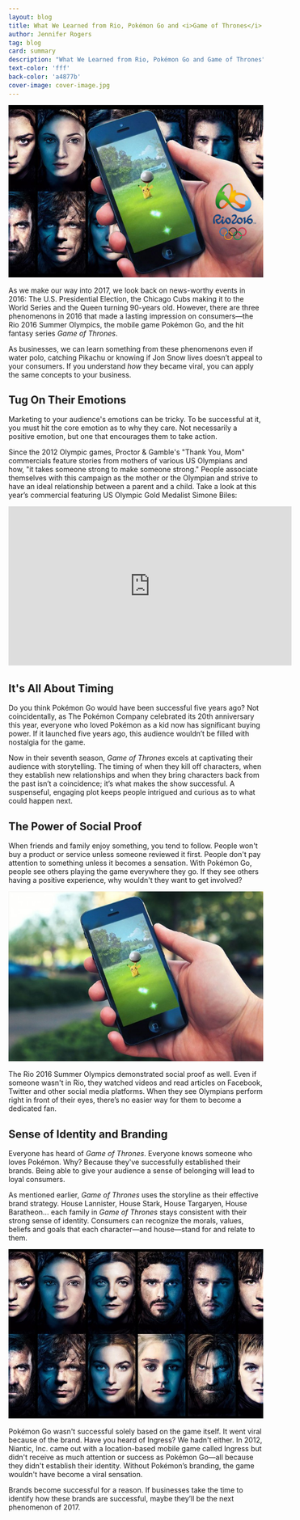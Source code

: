 ```yaml
---
layout: blog
title: What We Learned from Rio, Pokémon Go and <i>Game of Thrones</i>
author: Jennifer Rogers
tag: blog
card: summary
description: "What We Learned from Rio, Pokémon Go and Game of Thrones"
text-color: 'fff'
back-color: 'a4877b'
cover-image: cover-image.jpg
---
```

![What We've Learned](/img/blog/hdr-what-we-learned.jpg)

As we make our way into 2017, we look back on news-worthy events in 2016: The U.S. Presidential Election, the Chicago Cubs making it to the World Series and the Queen turning 90-years old. However, there are three phenomenons in 2016 that made a lasting impression on consumers—the Rio 2016 Summer Olympics, the mobile game Pokémon Go, and the hit fantasy series *Game of Thrones*.

As businesses, we can learn something from these phenomenons even if water polo, catching Pikachu or knowing if Jon Snow lives doesn’t appeal to your consumers. If you understand *how* they became viral, you can apply the same concepts to your business.


Tug On Their Emotions
---------------------
Marketing to your audience's emotions can be tricky. To be successful at it, you must hit the core emotion as to why they care. Not necessarily a positive emotion, but one that encourages them to take action.

Since the 2012 Olympic games, Proctor & Gamble's "Thank You, Mom" commercials feature stories from mothers of various US Olympians and how, "it takes someone strong to make someone strong." People associate themselves with this campaign as the mother or the Olympian and strive to have an ideal relationship between a parent and a child. Take a look at this year’s commercial featuring US Olympic Gold Medalist Simone Biles:

<iframe width="560" height="315" src="https://www.youtube.com/embed/xPsXa5huzQA" frameborder="0" allowfullscreen></iframe>

It's All About Timing
---------------------
Do you think Pokémon Go would have been successful five years ago? Not coincidentally, as The Pokémon Company celebrated its 20th anniversary this year, everyone who loved Pokémon as a kid now has significant buying power. If it launched five years ago, this audience wouldn’t be filled with nostalgia for the game.

Now in their seventh season, *Game of Thrones* excels at captivating their audience with storytelling. The timing of when they kill off characters, when they establish new relationships and when they bring characters back from the past isn’t a coincidence; it’s what makes the show successful. A suspenseful, engaging plot keeps people intrigued and curious as to what could happen next.  

The Power of Social Proof
-------------------------
When friends and family enjoy something, you tend to follow. People won't buy a product or service unless someone reviewed it first. People don't pay attention to something unless it becomes a sensation. With Pokémon Go, people see others playing the game everywhere they go. If they see others having a positive experience, why wouldn't they want to get involved?

<a href="http://www.elitemgtservices.com/pokemon-go-already-popular-tinder-twitter/" target="_blank">![Pokemon Go](/img/blog/pokemon-go-gameplay.jpg)</a>

The Rio 2016 Summer Olympics demonstrated social proof as well. Even if someone wasn't in Rio, they watched videos and read articles on Facebook, Twitter and other social media platforms. When they see Olympians perform right in front of their eyes, there’s no easier way for them to become a dedicated fan.

Sense of Identity and Branding
------------------------------
Everyone has heard of *Game of Thrones*. Everyone knows someone who loves Pokémon. Why? Because they've successfully established their brands. Being able to give your audience a sense of belonging will lead to loyal consumers.

As mentioned earlier, *Game of Thrones* uses the storyline as their effective brand strategy. House Lannister, House Stark, House Targaryen, House Baratheon... each family in *Game of Thrones* stays consistent with their strong sense of identity. Consumers can recognize the morals, values, beliefs and goals that each character—and house—stand for and relate to them.

<a href="http://www.gamespot.com/gallery/game-of-thrones-season-6-character-catch-up-where-/2900-623/" target="_blank">![Game of Thrones](/img/blog/GoT.jpg)</a>

Pokémon Go wasn't successful solely based on the game itself. It went viral because of the brand. Have you heard of Ingress? We hadn't either. In 2012, Niantic, Inc. came out with a location-based mobile game called Ingress but didn't receive as much attention or success as Pokémon Go—all because they didn't establish their identity. Without Pokémon’s branding, the game wouldn't have become a viral sensation.

Brands become successful for a reason. If businesses take the time to identify how these brands are successful, maybe they’ll be the next phenomenon of 2017.
